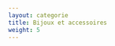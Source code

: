 ```yaml
---
layout: categorie
title: Bijoux et accessoires
weight: 5
---
```



<!-- {% for produit in site.produits %}
<li><a href="{{ produit.url }}">{{ produit.title }}</a>
{% endfor %}

{% assign groups = site.produits | group_by: "category" %}

{% for group in groups %}
<li>{{ group.name }}
    {% for item in group.items %}
        <a href="{{item.url| replace: 'index.html','' }}">{{item.title}}</a>
    {%endfor%}
{%endfor%}
-->


